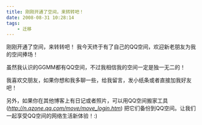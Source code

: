 ```yaml
---
title: 刚刚开通了空间，来转转吧！
date: 2008-08-31 10:28:14
tags: 
    - 迁移
---
```

刚刚开通了空间，来转转吧！
我今天终于有了自己的QQ空间，欢迎新老朋友为我的空间捧场！

虽然我认识的GGMM都有QQ空间，不过我相信我的空间一定是独一无二的！

我喜欢交朋友，如果你想和我多聊一些，给我留言，发小纸条或者直接加我好友吧！

另外，如果你在其他博客上有日记或者照片，可以用QQ空间搬家工具 (*http://n.qzone.qq.com/move/move_login.htm*) 把它们备份到QQ空间。让我们一起享受QQ空间的网络生活新体验！:)